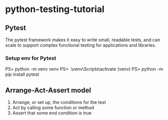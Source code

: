 # python-testing-tutorial

## Pytest
The pytest framework makes it easy to write small, readable tests, and can scale to support complex functional testing for applications and libraries.

### Setup env for Pytest
PS> python -m venv venv
PS> .\venv\Scripts\activate
(venv) PS> python -m pip install pytest


## Arrange-Act-Assert model
1. Arrange, or set up, the conditions for the test
2. Act by calling some function or method
3. Assert that some end condition is true
